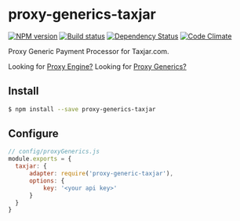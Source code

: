 # proxy-generics-taxjar

[![NPM version][npm-image]][npm-url]
[![Build status][ci-image]][ci-url]
[![Dependency Status][daviddm-image]][daviddm-url]
[![Code Climate][codeclimate-image]][codeclimate-url]

Proxy Generic Payment Processor for Taxjar.com.

Looking for [Proxy Engine?](https://github.com/calistyle/trailpack-proxy-engine)
Looking for [Proxy Generics?](https://github.com/calistyle/trailpack-proxy-generics)

## Install

```sh
$ npm install --save proxy-generics-taxjar
```

## Configure

```js
// config/proxyGenerics.js
module.exports = {
  taxjar: {
      adapter: require('proxy-generic-taxjar'),
      options: {
          key: '<your api key>'
      }
  }
}
```

[npm-image]: https://img.shields.io/npm/v/proxy-generics-taxjar.svg?style=flat-square
[npm-url]: https://npmjs.org/package/proxy-generics-taxjar
[ci-image]: https://img.shields.io/circleci/project/github/CaliStyle/proxy-generics-taxjar/master.svg
[ci-url]: https://circleci.com/gh/CaliStyle/proxy-generics-taxjar/tree/master
[daviddm-image]: http://img.shields.io/david//trailpack-proxy-generics-taxjar.svg?style=flat-square
[daviddm-url]: https://david-dm.org/CaliStyle/proxy-generics-taxjar
[codeclimate-image]: https://img.shields.io/codeclimate/github/CaliStyle/proxy-generics-taxjar.svg?style=flat-square
[codeclimate-url]: https://codeclimate.com/github/CaliStyle/proxy-generics-taxjar

